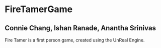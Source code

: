 # FireTamerGame
## Connie Chang, Ishan Ranade, Anantha Srinivas

Fire Tamer is a first person game, created using the UnReal Engine. 
